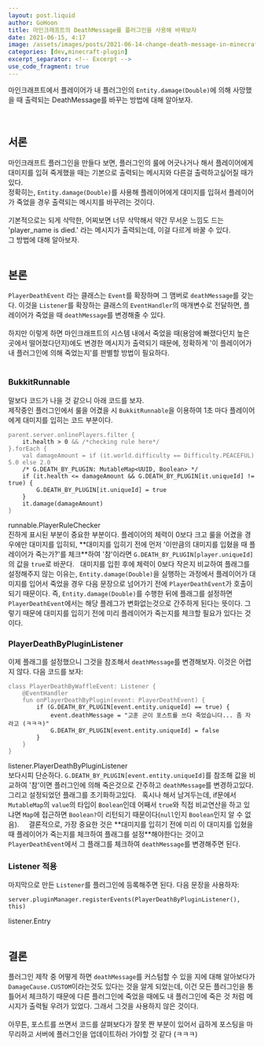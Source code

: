 ```yaml
---
layout: post.liquid
author: GoHoon
title: 마인크래프트의 DeathMessage를 플러그인을 사용해 바꿔보자
date: 2021-06-15, 4:17
image: /assets/images/posts/2021-06-14-change-death-message-in-minecraft-plugin/preview.png
categories: [dev,minecraft-plugin]
excerpt_separator: <!-- Excerpt -->
use_code_fragment: true
---
```

마인크래프트에서 플레이어가 내 플러그인의 <code>Entity.damage(Double)</code>에 의해 사망했을 때 출력되는 DeathMessage를 바꾸는 방법에 대해 알아보자.   
<!-- Excerpt -->
&nbsp;   

## 서론
마인크래프트 플러그인을 만들다 보면, 플러그인의 룰에 어긋나거나 해서 플레이어에게 대미지를 입혀 죽게했을 때는 기본으로 출력되는 메시지와 다른걸 출력하고싶어질 때가 있다.   
정확히는, <code>Entity.damage(Double)</code>를 사용해 플레이어에게 대미지를 입혀서 플레이어가 죽었을 경우 출력되는 메시지를 바꾸려는 것이다.   
&nbsp;   
기본적으로는 되게 삭막한, 어찌보면 너무 삭막해서 약간 무서운 느낌도 드는 'player_name is died.' 라는 메시지가 출력되는데, 이걸 다르게 바꿀 수 있다.   
그 방법에 대해 알아보자.   
&nbsp;   

## 본론
<code>PlayerDeathEvent</code> 라는 클래스는 <code>Event</code>를 확장하며 그 맴버로 <code>deathMessage</code>를 갖는다. 이것을 <code>Listener</code>를 확장하는 클래스의 <code>EventHandler</code>의 매개변수로 전달하면,
플레이어가 죽었을 때 <code>deathMessage</code>를 변경해줄 수 있다.   
&nbsp;   
하지만 이렇게 하면 마인크래프트의 시스템 내에서 죽었을 때(용암에 빠졌다던지 높은 곳에서 떨어졌다던지)에도 변경한 메시지가 출력되기 때문에, 정확하게 '이 플레이어가 내 플러그인에 의해 죽었는지'를 판별할 방법이 필요하다.   
&nbsp;   

### BukkitRunnable
말보다 코드가 나을 것 같으니 아래 코드를 보자.   
제작중인 플러그인에서 룰을 어겼을 시 <code>BukkitRunnable</code>을 이용하여 1초 마다 플레이어에게 대미지를 입히는 코드 부분이다.   
<pre><code class="language-kotlin"><span style="opacity: 0.6">parent.server.onlinePlayers.filter {
    </span>it.health > 0<span style="opacity: 0.6"> && /*checking rule here*/
}.forEach {
    val damageAmount = if (it.world.difficulty == Difficulty.PEACEFUL) 5.0 else 2.0</span>
    /* G.DEATH_BY_PLUGIN: MutableMap&lt;UUID, Boolean&gt; */
    if (it.health <= damageAmount && G.DEATH_BY_PLUGIN[it.uniqueId] != true) {
        G.DEATH_BY_PLUGIN[it.uniqueId] = true
    }
    it.damage(damageAmount)
<span style="opacity: 0.6">}</span></code></pre>
<div class="code-fragment-name">runnable.PlayerRuleChecker</div>
진하게 표시된 부분이 중요한 부분이다. 플레이어의 체력이 0보다 크고 룰을 어겼을 경우에만 대미지를 입히되,
**대미지를 입히기 전에 먼저 '이만큼의 대미지를 입혔을 때 플레이어가 죽는가?'를 체크**하여 '참'이라면 <code>G.DEATH_BY_PLUGIN[player.uniqueId]</code>의 값을 <code>true</code>로 바꾼다.   
&nbsp;   
대미지를 입힌 후에 체력이 0보다 작은지 비교하여 플래그를 설정해주지 않는 이유는, <code>Entity.damage(Double)</code>을 실행하는 과정에서 플레이어가 대미지를 입어서 죽었을 경우 다음 문장으로 넘어가기 전에
<code>PlayerDeathEvent</code>가 호출이 되기 때문이다.   
즉, <code>Entity.damage(Double)</code>를 수행한 뒤에 플래그를 설정하면 <code>PlayerDeathEvent</code>에서는 해당 플레그가 변화없는것으로 간주하게 된다는 뜻이다.   
그렇기 때문에 대미지를 입히기 전에 미리 플레이어가 죽는지를 체크할 필요가 있다는 것이다.   
&nbsp;   

### PlayerDeathByPluginListener
이제 플래그를 설정했으니 그것을 참조해서 <code>deathMessage</code>를 변경해보자. 이것은 어렵지 않다. 다음 코드를 보자:   
<pre><code class="language-kotlin"><span style="opacity: 0.6">class PlayerDeathByWaffleEvent: Listener {
    @EventHandler
    fun onPlayerDeathByPlugin(event: PlayerDeathEvent) {</span>
        if (G.DEATH_BY_PLUGIN[event.entity.uniqueId] == true) {
            event.deathMessage = "고훈 군이 포스트를 쓰다 죽었습니다... 좀 자라고 (ㅋㅋㅋ)"
            G.DEATH_BY_PLUGIN[event.entity.uniqueId] = false
        }
    <span style="opacity: 0.6">}
}</span></code></pre>
<div class="code-fragment-name">listener.PlayerDeathByPluginListener</div>
보다시피 단순하다. <code>G.DEATH_BY_PLUGIN[event.entity.uniqueId]</code>를 참조해 값을 비교하여 '참'이면 플러그인에 의해 죽은것으로 간주하고 
<code>deathMessage</code>를 변경하고있다. 그리고 설정되었던 플래그를 초기화하고있다.   
&nbsp;   
혹시나 해서 남겨두는데, if문에서 <code>MutableMap</code>의 <code>value</code>의 타입이 <code>Boolean</code>인데 어째서 <code>true</code>와 직접 비교연산을 하고 있냐면 
<code>Map</code>에 접근하면 <code>Boolean?</code>이 리턴되기 때문이다(<code>null</code>인지 <code>Boolean</code>인지 알 수 없음).   
&nbsp;   
&nbsp;   
결론적으로, 가장 중요한 것은 **대미지를 입히기 전에 미리 이 대미지를 입혔을 때 플레이어가 죽는지를 체크하여 플래그를 설정**해야한다는 것이고 <code>PlayerDeathEvent</code>에서 그 플래그를 체크하여 
<code>deathMessage</code>를 변경해주면 된다.   
&nbsp;   

### Listener 적용
마지막으로 만든 <code>Listener</code>를 플러그인에 등록해주면 된다. 다음 문장을 사용하자:   
<pre><code class="language-kotlin">server.pluginManager.registerEvents(PlayerDeathByPluginListener(), this)</code></pre>
<div class="code-fragment-name">listener.Entry</div>
&nbsp;   

## 결론
플러그인 제작 중 어떻게 하면 <code>deathMessage</code>를 커스텀할 수 있을 지에 대해 알아보다가 <code>DamageCause.CUSTOM</code>이라는것도 있다는 것을 알게 되었는데, 
이건 모든 플러그인을 통틀어서 체크하기 때문에 다른 플러그인에 죽었을 때에도 내 플러그인에 죽은 것 처럼 메시지가 출력될 우려가 있었다. 그래서 그것을 사용하지 않은 것이다.   
&nbsp;   
아무튼, 포스트를 쓰면서 코드를 살펴보다가 잘못 짠 부분이 있어서 급하게 포스팅을 마무리하고 서버에 플러그인을 업데이트하러 가야할 것 같다 (ㅋㅋㅋ)